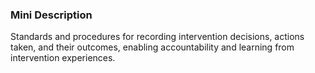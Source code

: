 ### Mini Description

Standards and procedures for recording intervention decisions, actions taken, and their outcomes, enabling accountability and learning from intervention experiences.
